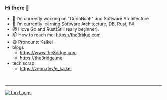 ### Hi there 👋


- 🔭 I’m currently working on "CurioNoah" and Software Architecture
- 🌱 I’m currently learning Software Architecture, DB, Rust, F#
- 😻 I love Go and Rust(Still really beginner).
- 📫 How to reach me: https://the3ridge.com
- 😄 Pronouns: Kaikei
- blogs
  - https://www.the3ridge.com
  - https://the3ridge.me
- tech scrap
  - https://zenn.dev/e_kaikei

<br>

---

[![Top Langs](https://github-readme-stats.vercel.app/api/top-langs/?username=Kaikei-e&layout=compact&hide=javascript,svelte,html,css,scss)](https://github.com/Kaikei-e/github-readme-stats)
